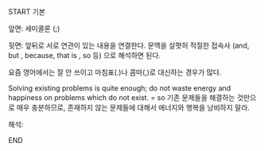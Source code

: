 START
기본

앞면:
세미콜론 (;)


뒷면:
앞뒤로 서로 연관이 있는 내용을 연결한다.
문맥을 살폇허 적절한 접속사 (and, but , because, that is , so 등)
으로 해석하면 된다.

요즘 영어에서는 잘 안 쓰이고 마침표(.)나 콤마(,)로 대신하는 경우가 많다.

Solving existing problems is quite enough; do not waste energy and happiness on problems which do not exist.
= so
기존 문제들을 해결하는 것만으로 매우 충분하므로, 존재하지 않는 문제들에 대해서 에너지와 행복을 낭비하지 말라.

해석:
<!--ID: 1695521980873-->
END
